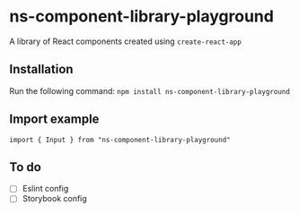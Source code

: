 # ns-component-library-playground
A library of React components created using `create-react-app`

## Installation
Run the following command:
`npm install ns-component-library-playground`

## Import example
```
import { Input } from "ns-component-library-playground"
```

## To do

- [ ] Eslint config
- [ ] Storybook config